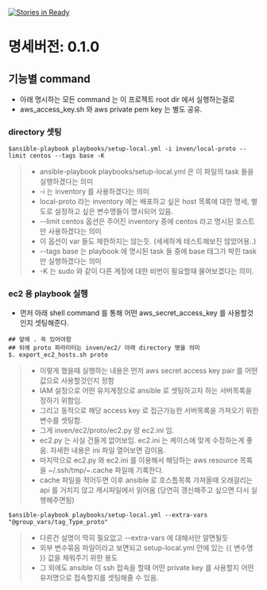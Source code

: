 [![Stories in Ready](https://badge.waffle.io/unong-dlab/dlab-ansible-proto.svg?label=ready&title=Ready)](http://waffle.io/unong-dlab/dlab-ansible-proto)
# 명세버전: 0.1.0

## 기능별 command
* 아래 명시하는 모든 command 는 이 프로젝트 root dir 에서 실행하는걸로
* aws_access_key.sh 와 aws private pem key 는 별도 공유.

### directory 셋팅
```{r, engine='bash', count_lines}
$ansible-playbook playbooks/setup-local.yml -i inven/local-proto --limit centos --tags base -K
```
 > * ansible-playbook playbooks/setup-local.yml 은 이 파일의 task 들을 실행하겠다는 의미
 > * -i 는 inventory 를 사용하겠다는 의미
 > * local-proto 라는 inventory 에는 배포하고 싶은 host 목록에 대한 명세, 별도로 설정하고 싶은 변수명들이 명시되어 있음.
 > * --limit centos 옵션은 주어진 inventory 중에 centos 라고 명시된 호스트만 사용하겠다는 의미
 > * 이 옵션이 var 들도 제한하지는 않는듯. (세세하게 테스트해보진 않았어용..)
 > * --tags base 는 playbook 에 명시된 task 들 중에 base 태그가 박힌 task 만 실행하겠다는 의미
 > * -K 는 sudo 와 같이 다른 계정에 대한 비번이 필요할때 물어보겠다는 의미.

### ec2 용 playbook 실행
* 먼저 아래 shell command 를 통해 어떤 aws_secret_access_key 를 사용할것인지 셋팅해준다.
```{r, engine='bash', count_lines}
## 앞에 . 꼭 있어야함
## 뒤에 proto 파라미터는 inven/ec2/ 아래 directory 명을 의미
$. export_ec2_hosts.sh proto
```
 > * 이렇게 했을때 실행하는 내용은 먼저 aws secret access key pair 를 어떤 값으로 사용할것인지 정함
 > * IAM 설정으로 어떤 유저계정으로 ansible 로 셋팅하고자 하는 서버목록을 정하기 위함임.
 > * 그리고 동적으로 해당 access key 로 접근가능한 서버목록을 가져오기 위한 변수를 셋팅함.
 > * 그게 inven/ec2/proto/ec2.py 랑 ec2.ini 임.
 > * ec2.py 는 사실 건들게 없어보임. ec2.ini 는 케이스에 맞게 수정하는게 좋음. 자세한 내용은 ini 파일 열어보면 감이옴.
 > * 마지막으로 ec2.py 와 ec2.ini 를 이용해서 해당하는 aws resource 목록을 ~/.ssh/tmp/~.cache 파일에 기록한다.
 > * cache 파일을 적어두면 이후 ansible 로 호스틈목록 가져올때 오래걸리는 api 를 거치지 않고 캐시파일에서 읽어옴 (당연히 갱신해주고 싶으면 다시 실행해주면됨)

```{r, engine='bash', count_lines}
$ansible-playbook playbooks/setup-local.yml --extra-vars "@group_vars/tag_Type_proto"
```
 > * 다른건 설명이 딱히 필요없고 --extra-vars 에 대해서만 알면될듯
 > * 외부 변수묶음 파일이라고 보면되고 setup-local.yml 안에 있는 {{ 변수명 }} 값을 채워주기 위한 용도
 > * 그 외에도 ansible 이 ssh 접속을 할때 어떤 private key 를 사용할지 어떤 유저명으로 접속할지를 셋팅해줄 수 있음.

